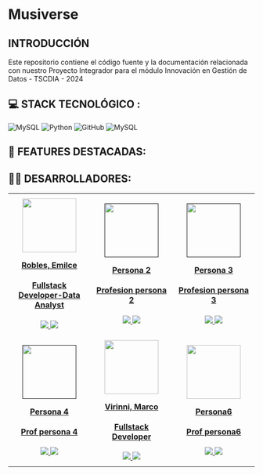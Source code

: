 # Musiverse

## INTRODUCCIÓN
Este repositorio contiene el código fuente y la documentación relacionada con nuestro Proyecto Integrador para el módulo Innovación en Gestión de Datos - TSCDIA - 2024

## 💻 STACK TECNOLÓGICO :
 ![MySQL](https://img.shields.io/badge/mysql-4479A1.svg?style=for-the-badge&logo=mysql&logoColor=white) 
 ![Python](https://img.shields.io/badge/python-3776AB.svg?style=for-the-badge&logo=python&logoColor=white) ![GitHub](https://img.shields.io/badge/github-%23121011.svg?style=for-the-badge&logo=github&logoColor=white) ![MySQL](https://img.shields.io/badge/mysql-4479A1.svg?style=for-the-badge&logo=mysql&logoColor=white)
<br/>

## 🙌 FEATURES DESTACADAS:

## 👩‍💻 DESARROLLADORES:
<table align="center" style="border-collapse: collapse; width: 100%; max-width: 1200px;">
  <tbody align="center">
    <tr>
      <td style="width: 25%; padding: 10px;">
        <div align="center">
          <a href="https://www.linkedin.com/in/emilce-robles/" target="_blank" rel="author">
            <img width="110" src="https://avatars.githubusercontent.com/u/81953405?v=4"/>
          </a>
          <a href="https://www.linkedin.com/in/emilce-robles/" target="_blank" rel="author">
            <h4 style="margin-top: 1rem;">Robles, Emilce</h4>
            <h4 style="margin-top: 1rem;">Fullstack Developer-Data Analyst</h4>
          </a>
          <a href="https://github.com/emirobles" target="_blank">
            <img src="https://img.shields.io/static/v1?style=for-the-badge&message=GitHub&color=172B4D&logo=GitHub&logoColor=FFFFFF&label="/>
          </a>
          <a href="https://www.linkedin.com/in/emilce-robles/" target="_blank">
            <img src="https://img.shields.io/badge/linkedin%20-%230077B5.svg?&style=for-the-badge&logo=linkedin&logoColor=white"/>
          </a>
        </div>
      </td>
      <td style="width: 25%; padding: 10px;">
        <div align="center">
          <a href="" target="_blank" rel="author">
            <img width="110" src="https://ca.slack-edge.com/TJXGUH2G1-U07B8C3GNJW-d6732a6c8856-512"/>
          </a>
          <a href="https://www.linkedin.com/in/paula-velez/" target="_blank" rel="author">
            <h4 style="margin-top: 1rem;">Persona 2</h4>
            <h4 style="margin-top: 1rem;">Profesion persona 2</h4>
          </a>
          <a href="" target="_blank">
            <img src="https://img.shields.io/static/v1?style=for-the-badge&message=GitHub&color=172B4D&logo=GitHub&logoColor=FFFFFF&label="/>
          </a>
          <a href="" target="_blank">
            <img src="https://img.shields.io/badge/linkedin%20-%230077B5.svg?&style=for-the-badge&logo=linkedin&logoColor=white"/>
          </a>
        </div>
      </td>
      <td style="width: 25%; padding: 10px;">
        <div align="center">
          <a href="" target="_blank" rel="author">
            <img width="110" src="https://avatars.githubusercontent.com/u/94198041?v=4"/>
          </a>
          <a href="" target="_blank" rel="author">
            <h4 style="margin-top: 1rem;">Persona 3</h4>
            <h4 style="margin-top: 1rem;">Profesion persona 3</h4>
          </a>
          <a href="https://github.com/Vargas-Veronica" target="_blank">
            <img src="https://img.shields.io/static/v1?style=for-the-badge&message=GitHub&color=172B4D&logo=GitHub&logoColor=FFFFFF&label="/>
          </a>
          <a href="" target="_blank">
            <img src="https://img.shields.io/badge/linkedin%20-%230077B5.svg?&style=for-the-badge&logo=linkedin&logoColor=white"/>
          </a>
        </div>
      </td>
    </tr>
    <tr>
        <td style="width: 25%; padding: 10px;">
        <div align="center">
          <a href="" target="_blank" rel="author">
            <img width="110" src="https://media.licdn.com/dms/image/v2/D4D03AQFMDBlCEUIGWA/profile-displayphoto-shrink_200_200/profile-displayphoto-shrink_200_200/0/1724948385736?e=1730332800&v=beta&t=tpi0i1PCe6NfTEbR8ADrKaTgZOQ3LyVNzqYUqgt61mk"/>
          </a>
          <a href="" target="_blank" rel="author">
            <h4 style="margin-top: 1rem;">Persona 4</h4>
            <h4 style="margin-top: 1rem;">Prof persona 4</h4>
          </a>
          <a href="" target="_blank">
            <img src="https://img.shields.io/static/v1?style=for-the-badge&message=GitHub&color=172B4D&logo=GitHub&logoColor=FFFFFF&label="/>
          </a>
          <a href="" target="_blank">
            <img src="https://img.shields.io/badge/linkedin%20-%230077B5.svg?&style=for-the-badge&logo=linkedin&logoColor=white"/>
          </a>
        </div>
      </td>
      <td style="width: 25%; padding: 10px;">
        <div align="center">
          <a href="https://www.linkedin.com/in/marco-virinni/" target="_blank" rel="author">
            <img width="110" src="https://avatars.githubusercontent.com/u/97301587?v=4"/>
          </a>
          <a href="https://www.linkedin.com/in/marco-virinni/" target="_blank" rel="author">
            <h4 style="margin-top: 1rem;">Virinni, Marco</h4>
            <h4 style="margin-top: 1rem;">Fullstack Developer</h4>
          </a>
          <a href="https://github.com/alanapolitana" target="_blank">
            <img src="https://img.shields.io/static/v1?style=for-the-badge&message=GitHub&color=172B4D&logo=GitHub&logoColor=FFFFFF&label="/>
          </a>
          <a href="https://www.linkedin.com/in/marco-virinni/" target="_blank">
            <img src="https://img.shields.io/badge/linkedin%20-%230077B5.svg?&style=for-the-badge&logo=linkedin&logoColor=white"/>
          </a>
        </div>
      </td>
      <td style="width: 25%; padding: 10px;">
        <div align="center">
          <a href="https://www.linkedin.com/in/" target="_blank" rel="author">
            <img width="110" src="https://avatars.githubusercontent.com/u/106892134?v=4"/>
          </a>
          <a href="" target="_blank" rel="author">
            <h4 style="margin-top: 1rem;">Persona6</h4>
            <h4 style="margin-top: 1rem;">Prof persona6</h4>
          </a>
          <a href="" target="_blank">
            <img src="https://img.shields.io/static/v1?style=for-the-badge&message=GitHub&color=172B4D&logo=GitHub&logoColor=FFFFFF&label="/>
          </a>
          <a href="https://www.linkedin.com/in/" target="_blank">
            <img src="https://img.shields.io/badge/linkedin%20-%230077B5.svg?&style=for-the-badge&logo=linkedin&logoColor=white"/>
          </a>
        </div>
      </td>
    </tr>
    
  </tbody>
</table>
